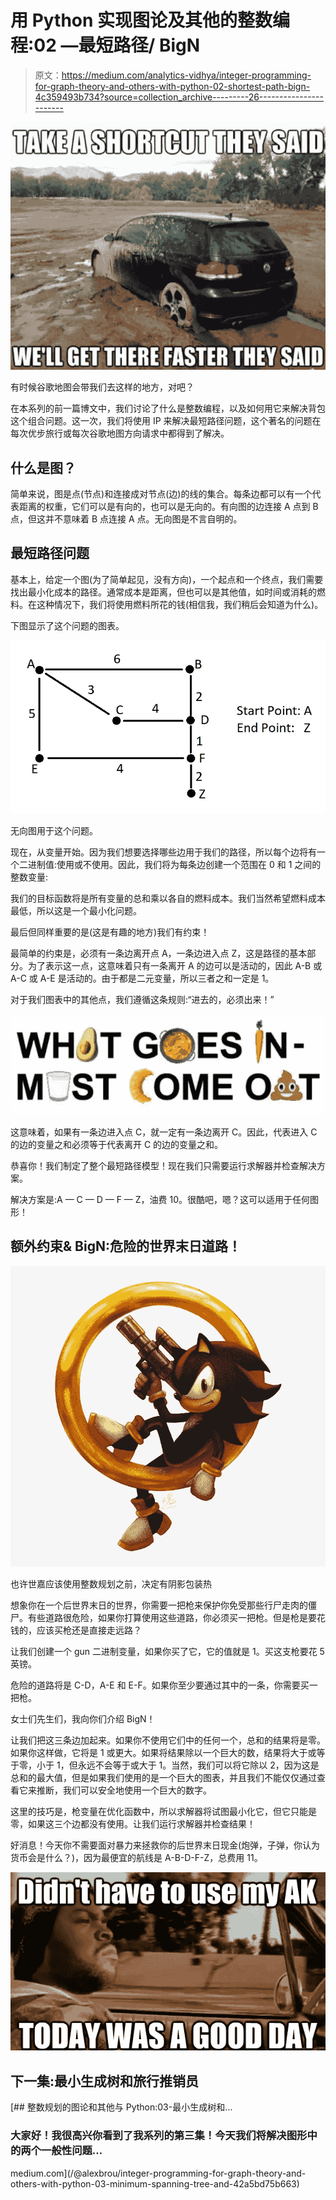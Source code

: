 # 用 Python 实现图论及其他的整数编程:02 —最短路径/ BigN

> 原文：<https://medium.com/analytics-vidhya/integer-programming-for-graph-theory-and-others-with-python-02-shortest-path-bign-4c359493b734?source=collection_archive---------26----------------------->

![](img/d84cd869b6c3d7d3a1309f367c631ecd.png)

有时候谷歌地图会带我们去这样的地方，对吧？

在本系列的前一篇博文中，我们讨论了什么是整数编程，以及如何用它来解决背包这个组合问题。这一次，我们将使用 IP 来解决最短路径问题，这个著名的问题在每次优步旅行或每次谷歌地图方向请求中都得到了解决。

## 什么是图？

简单来说，图是点(节点)和连接成对节点(边)的线的集合。每条边都可以有一个代表距离的权重，它们可以是有向的，也可以是无向的。有向图的边连接 A 点到 B 点，但这并不意味着 B 点连接 A 点。无向图是不言自明的。

## 最短路径问题

基本上，给定一个图(为了简单起见，没有方向)，一个起点和一个终点，我们需要找出最小化成本的路径。通常成本是距离，但也可以是其他值，如时间或消耗的燃料。在这种情况下，我们将使用燃料所花的钱(相信我，我们稍后会知道为什么)。

下图显示了这个问题的图表。

![](img/c81ea70e77fcbf5d0b6d9de411dc75d1.png)

无向图用于这个问题。

现在，从变量开始。因为我们想要选择哪些边用于我们的路径，所以每个边将有一个二进制值:使用或不使用。因此，我们将为每条边创建一个范围在 0 和 1 之间的整数变量:

我们的目标函数将是所有变量的总和乘以各自的燃料成本。我们当然希望燃料成本最低，所以这是一个最小化问题。

最后但同样重要的是(这是有趣的地方)我们有约束！

最简单的约束是，必须有一条边离开点 A，一条边进入点 Z，这是路径的基本部分。为了表示这一点，这意味着只有一条离开 A 的边可以是活动的，因此 A-B 或 A-C 或 A-E 是活动的。由于都是二元变量，所以三者之和一定是 1。

对于我们图表中的其他点，我们遵循这条规则:“进去的，必须出来！”

![](img/b12b0ea348287682de900a2432dd6729.png)

这意味着，如果有一条边进入点 C，就一定有一条边离开 C。因此，代表进入 C 的边的变量之和必须等于代表离开 C 的边的变量之和。

恭喜你！我们制定了整个最短路径模型！现在我们只需要运行求解器并检查解决方案。

解决方案是:A — C — D — F — Z，油费 10。很酷吧，嗯？这可以适用于任何图形！

## 额外约束& BigN:危险的世界末日道路！

![](img/bb2ccc9e879ec11de869cb78be43ec11.png)

也许世嘉应该使用整数规划之前，决定有阴影包装热

想象你在一个后世界末日的世界，你需要一把枪来保护你免受那些行尸走肉的僵尸。有些道路很危险，如果你打算使用这些道路，你必须买一把枪。但是枪是要花钱的，应该买枪还是直接走远路？

让我们创建一个 gun 二进制变量，如果你买了它，它的值就是 1。买这支枪要花 5 英镑。

危险的道路将是 C-D，A-E 和 E-F。如果你至少要通过其中的一条，你需要买一把枪。

女士们先生们，我向你们介绍 BigN！

让我们把这三条边加起来。如果你不使用它们中的任何一个，总和的结果将是零。如果你这样做，它将是 1 或更大。如果将结果除以一个巨大的数，结果将大于或等于零，小于 1，但永远不会等于或大于 1。当然，我们可以将它除以 2，因为这是总和的最大值，但是如果我们使用的是一个巨大的图表，并且我们不能仅仅通过查看它来推断，我们可以安全地使用一个巨大的数字。

这里的技巧是，枪变量在优化函数中，所以求解器将试图最小化它，但它只能是零，如果这三个边都没有使用。让我们运行求解器并检查结果！

好消息！今天你不需要面对暴力来拯救你的后世界末日现金(炮弹，子弹，你认为货币会是什么？)，因为最便宜的航线是 A-B-D-F-Z，总费用 11。

![](img/0f96b3e6f041b00aa400c4fed3d89caf.png)

## 下一集:最小生成树和旅行推销员

[](/@alexbrou/integer-programming-for-graph-theory-and-others-with-python-03-minimum-spanning-tree-and-42a5bd75b663) [## 整数规划的图论和其他与 Python:03-最小生成树和…

### 大家好！我很高兴你看到了我系列的第三集！今天我们将解决图形中的两个一般性问题…

medium.com](/@alexbrou/integer-programming-for-graph-theory-and-others-with-python-03-minimum-spanning-tree-and-42a5bd75b663)